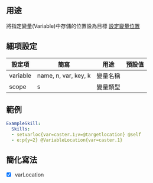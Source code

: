## 用途
將指定變量(Variable)中存儲的位置設為目標 [設定變量位置](/skills/mechanics/setvariablelocation)

## 細項設定

| 設定項      | 簡寫  | 用途            | 預設值 |
|----------------|----------|------------------------------------------------------------|:-------:|
| variable       | name, n, var, key, k | 變量名稱                      |         |
| scope          | s        | 變量類型|         |

## 範例
```yaml
ExampleSkill:
  Skills:
  - setvarloc{var=caster.1;v=@targetlocation} @self
  - e:p{y=2} @VariableLocation{var=caster.1}
```

## 簡化寫法
- [x] varLocation